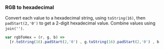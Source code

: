 ### RGB to hexadecimal

Convert each value to a hexadecimal string, using `toString(16)`, then `padStart(2,'0')` to get a 2-digit hexadecimal value.
Combine values using `join('')`.

```js
var rgbToHex = (r, g, b) =>
  [r.toString(16).padStart(2,'0') , g.toString(16).padStart(2,'0') , b.toString(16).padStart(2,'0')].join('');
```
